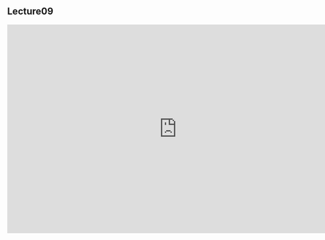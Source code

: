 ## Lecture09 

<iframe src="https://docs.google.com/presentation/d/e/2PACX-1vQ_OTqtMKq528pTuoPCaMSverKvl0UD3JGSNK2Tb_L3Rez4kCJRqo1ojM0g0M-ZtcGYFeggCQCqLXUR/embed?start=true&loop=true&delayms=30000" frameborder="0" width="780" height="480" allowfullscreen="true" mozallowfullscreen="true" webkitallowfullscreen="true"></iframe>